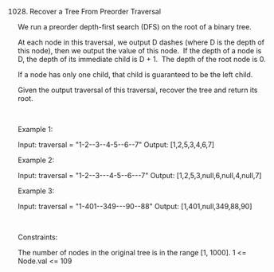 1028. Recover a Tree From Preorder Traversal

We run a preorder depth-first search (DFS) on the root of a binary tree.

At each node in this traversal, we output D dashes (where D is the depth of this node), then we output the value of this node.  If the depth of a node is D, the depth of its immediate child is D + 1.  The depth of the root node is 0.

If a node has only one child, that child is guaranteed to be the left child.

Given the output traversal of this traversal, recover the tree and return its root.

 

Example 1:

Input: traversal = "1-2--3--4-5--6--7"
Output: [1,2,5,3,4,6,7]


Example 2:

Input: traversal = "1-2--3---4-5--6---7"
Output: [1,2,5,3,null,6,null,4,null,7]


Example 3:

Input: traversal = "1-401--349---90--88"
Output: [1,401,null,349,88,90]


 

Constraints:

The number of nodes in the original tree is in the range [1, 1000].
1 <= Node.val <= 109